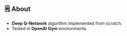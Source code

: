 ## 🗒 About

- **Deep Q-Network** algorithm implemented from scratch.
- Tested in **OpenAI Gym** environments.
